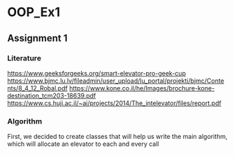 # OOP_Ex1
## Assignment 1
### Literature

https://www.geeksforgeeks.org/smart-elevator-pro-geek-cup
https://www.bjmc.lu.lv/fileadmin/user_upload/lu_portal/projekti/bjmc/Contents/8_4_12_Robal.pdf
https://www.kone.co.il/he/Images/brochure-kone-destination_tcm203-18639.pdf
https://www.cs.huji.ac.il/~ai/projects/2014/The_intelevator/files/report.pdf </br>

### Algorithm
First, we decided to create classes that will help us write the main algorithm, which will allocate an elevator to each and every call 